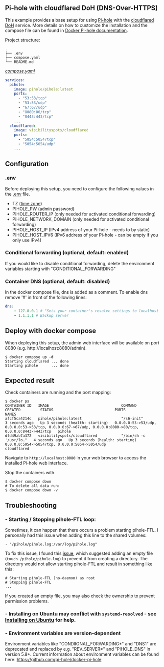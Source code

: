 ## Pi-hole with cloudflared DoH (DNS-Over-HTTPS)
This example provides a base setup for using [Pi-hole](https://docs.pi-hole.net/) with the [cloudflared DoH](https://docs.pi-hole.net/guides/dns/cloudflared/) service.
More details on how to customize the installation and the compose file can be found in [Docker Pi-hole documentation](https://github.com/pi-hole/docker-pi-hole).


Project structure:
```
.
├── .env
├── compose.yaml
└── README.md
```

[_compose.yaml_](compose.yaml)
``` yaml
services:
  pihole:
    image: pihole/pihole:latest
    ports:
      - "53:53/tcp"
      - "53:53/udp"
      - "67:67/udp"
      - "8080:80/tcp"
      - "8443:443/tcp"
    ...
  cloudflared:
    image: visibilityspots/cloudflared
    ports:
      - "5054:5054/tcp"
      - "5054:5054/udp"
    ...
```

## Configuration

### .env
Before deploying this setup, you need to configure the following values in the [.env](.env) file.
- TZ ([time zone](https://en.wikipedia.org/wiki/List_of_tz_database_time_zones))
- PIHOLE_PW (admin password)
- PIHOLE_ROUTER_IP (only needed for activated conditional forwarding)
- PIHOLE_NETWORK_DOMAIN (only needed for activated conditional forwarding)
- PIHOLE_HOST_IP (IPv4 address of your Pi-hole - needs to by static)
- PIHOLE_HOST_IPV6 (IPv6 address of your Pi-hole - can be empty if you only use IPv4)

### Conditional forwarding (optional, default: enabled)
If you would like to disable conditional forwarding, delete the environment variables starting with "CONDITIONAL_FORWARDING"

### Container DNS (optional, default: disabled)
In the docker compose file, dns is added as a comment. To enable dns remove '#' in front of the following lines: 
``` yaml
dns:
    - 127.0.0.1 # "Sets your container's resolve settings to localhost so it can resolve DHCP hostnames [...]" - github.com/pi-hole/docker-pi-hole
    - 1.1.1.1 # Backup server 
```

## Deploy with docker compose
When deploying this setup, the admin web interface will be available on port 8080 (e.g. http://localhost:8080/admin).

``` shell
$ docker compose up -d
Starting cloudflared ... done
Starting pihole      ... done
```


## Expected result

Check containers are running and the port mapping:
```
$ docker ps
CONTAINER ID   IMAGE                                 COMMAND                  CREATED         STATUS                            PORTS                                                                                                     NAMES
afcf5ca4214c   pihole/pihole:latest                  "/s6-init"               3 seconds ago   Up 3 seconds (health: starting)   0.0.0.0:53->53/udp, 0.0.0.0:53->53/tcp, 0.0.0.0:67->67/udp, 0.0.0.0:8080->80/tcp, 0.0.0.0:8443->443/tcp   pihole
dfd49ab7a372   visibilityspots/cloudflared           "/bin/sh -c '/usr/lo…"   4 seconds ago   Up 3 seconds (health: starting)   0.0.0.0:5054->5054/tcp, 0.0.0.0:5054->5054/udp                                                            cloudflared
```

Navigate to `http://localhost:8080` in your web browser to access the installed Pi-hole web interface.


Stop the containers with
``` shell
$ docker compose down
# To delete all data run:
$ docker compose down -v
```

## Troubleshooting

### - Starting / Stopping pihole-FTL loop:
  Sometimes, it can happen that there occurs a problem starting pihole-FTL.
  I personally had this issue when adding this line to the shared volumes:
  ```
  - "/pihole/pihole.log:/var/log/pihole.log"
  ```
  To fix this issue, I found this [issue](https://github.com/pi-hole/docker-pi-hole/issues/645#issuecomment-670809672), 
  which suggested adding an empty file (`touch /pihole/pihole.log`) to prevent it from creating a directory.
  The directory would not allow starting pihole-FTL and result in something like this:
  ```
  # Starting pihole-FTL (no-daemon) as root
  # Stopping pihole-FTL
  ...
  ```
  If you created an empty file, you may also check the ownership to prevent permission problems.
  
### - Installing on Ubuntu may conflict with `systemd-resolved` - see [Installing on Ubuntu](https://github.com/pi-hole/docker-pi-hole#installing-on-ubuntu-or-fedora) for help.

### - Environment variables are version-dependent
  Environment variables like "CONDIIONAL_FORWARDING*" and "DNS1" are deprecated and replaced by e.g. "REV_SERVER*" and "PIHOLE_DNS" in version 5.8+.
  Current information about environment variables can be found here: https://github.com/pi-hole/docker-pi-hole